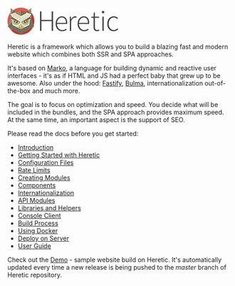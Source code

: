 ![Heretic](src/core/images/logo_small.png)

Heretic is a framework which allows you to build a blazing fast and modern website which combines both SSR and SPA approaches.

It's based on [Marko](https://markojs.com/), a language for building dynamic and reactive user interfaces - it's as if HTML and JS had a perfect baby that grew up to be awesome. Also under the hood: [Fastify](https://www.fastify.io/), [Bulma](https://bulma.io/), internationalization out-of-the-box and much more.

The goal is to focus on optimization and speed. You decide what will be included in the bundles, and the SPA approach provides maximum speed. At the same time, an important aspect is the support of SEO.

Please read the docs before you get started:

* [Introduction](docs/introduction.md)
* [Getting Started with Heretic](docs/gettingStarted.md)
* [Configuration Files](docs/configurationFiles.md)
* [Rate Limits](docs/rateLimit.md)
* [Creating Modules](docs/modules.md)
* [Components](docs/components.md)
* [Internationalization](docs/internationalization.md)
* [API Modules](docs/api.md)
* [Libraries and Helpers](docs/libraries.md)
* [Console Client](docs/cli.md)
* [Build Process](docs/build.md)
* [Using Docker](docs/docker.md)
* [Deploy on Server](docs/deploy.md)
* [User Guide](docs/userguide/index.md)

Check out the [Demo](https://demo.hereticjs.org) - sample website build on Heretic. It's automatically updated every time a new release is being pushed to the *master* branch of Heretic repository.
